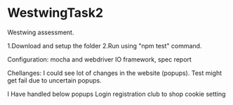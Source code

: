 # WestwingTask2

Westwing assessment.

1.Download and setup the folder
2.Run using "npm test" command.

Configuration:
mocha and webdriver IO framework, spec report

Chellanges:
I could see lot of changes in the website (popups).
Test might get fail due to uncertain popups.


I Have handled below popups
Login
registration
club to shop
cookie setting
